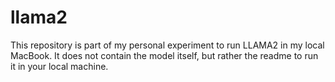 # llama2
This repository is part of my personal experiment to run LLAMA2 in my local MacBook. It does not contain the model itself, but rather the readme to run it in your local machine.
